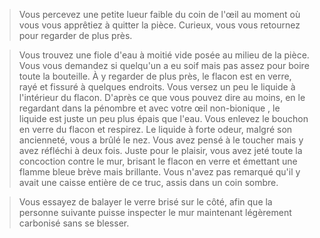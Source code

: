 > Vous percevez une petite lueur faible du coin de l'œil au moment où vous vous apprêtiez à quitter la pièce. Curieux, vous vous retournez pour regarder de plus près.
  
> Vous trouvez une fiole d'eau à moitié vide posée au milieu de la pièce. Vous vous demandez si quelqu'un a eu soif mais pas assez pour boire toute la bouteille. À y regarder de plus près, le flacon est en verre, rayé et fissuré à quelques endroits. Vous versez un peu le liquide à l'intérieur du flacon. D'après ce que vous pouvez dire au moins, en le regardant dans la pénombre et avec votre œil non-bionique , le liquide est juste un peu plus épais que l'eau. Vous enlevez le bouchon en verre du flacon et respirez. Le liquide à forte odeur, malgré son ancienneté, vous a brûlé le nez. Vous avez pensé à le toucher mais y avez réfléchi à deux fois. Juste pour le plaisir, vous avez jeté toute la concoction contre le mur, brisant le flacon en verre et émettant une flamme bleue brève mais brillante. Vous n'avez pas remarqué qu'il y avait une caisse entière de ce truc, assis dans un coin sombre.
  
> Vous essayez de balayer le verre brisé sur le côté, afin que la personne suivante puisse inspecter le mur maintenant légèrement carbonisé sans se blesser.
